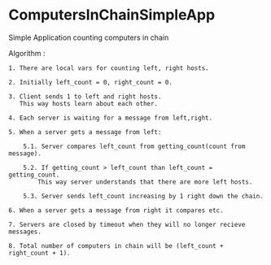 # ComputersInChainSimpleApp
Simple Application counting computers in chain 

Algorithm :

    1. There are local vars for counting left, right hosts.
    
    2. Initially left_count = 0, right_count = 0.
    
    3. Client sends 1 to left and right hosts.
       This way hosts learn about each other.
       
    4. Each server is waiting for a message from left,right. 
    
    5. When a server gets a message from left:
    
        5.1. Server compares left_count from getting_count(count from message).
        
        5.2. If getting_count > left_count than left_count = getting_count.
            This way server understands that there are more left hosts.
            
        5.3. Server sends left_count increasing by 1 right down the chain.
        
    6. When a server gets a message from right it compares etc.
    
    7. Servers are closed by timeout when they will no longer recieve messages.
    
    8. Total number of computers in chain will be (left_count + right_count + 1).
   
    
